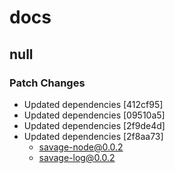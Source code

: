 # docs

## null

### Patch Changes

- Updated dependencies [412cf95]
- Updated dependencies [09510a5]
- Updated dependencies [2f9de4d]
- Updated dependencies [2f8aa73]
  - savage-node@0.0.2
  - savage-log@0.0.2
